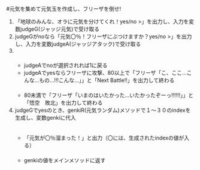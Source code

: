 #元気を集めて元気玉を作成し、フリーザを倒せ!  

<ol>
 <li>「地球のみんな、オラに元気を分けてくれ！yes/no >」を出力し、入力を変数judgeG(ジャッジ元気)で受け取る</li>
 <li>judgeGがnoなら「元気〇％！フリーザにぶつけますか？yes/no >」を出力し、入力を変数judgeA(ジャッジアタック)で受け取る<li>

  <ul>
　 <li>judgeAでnoが選択されれば1に戻る
　 <li>judgeAでyesならフリーザに攻撃、80以上で「フリーザ「こ、ここ...こんな...もの...!!!こんな...」」と「Next Battle!!」を出力して終わる</li>
　 <li>80未満で「フリーザ「いまのはいたかった...いたかったぞーっ!!!!!!」」と「悟空　敗北」を出力して終わる</li>
  </ul>

 <li>judgeGでyesのとき、genkiR(元気ランダム)メソッドで１～３０のindexを生成し、変数genkiに代入</li>

  <ul>
　 <li>「元気が〇％溜まった！」と出力（〇には、生成されたindexの値が入る）</li>
　 <li>genkiの値をメインメソッドに返す</li>
  </ul>
</ol>
